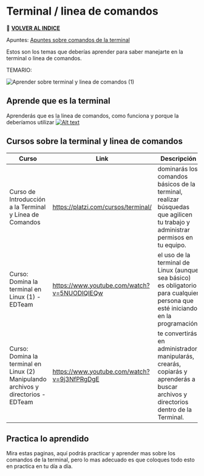 # Terminal / linea de comandos

🚀 **[VOLVER AL INDICE](https://www.notion.so/G4A-Guides-for-all-b035482d770c43028f9d7b9a89360dc5)**

Apuntes: [Apuntes sobre comandos de la terminal](https://www.notion.so/Powershell-2a304647566b4a3d9ed206874a716f89)

Estos son los temas que deberías aprender para saber manejarte en la terminal o linea de comandos.

TEMARIO: 

![Aprender sobre terminal y linea de comandos (1)](https://user-images.githubusercontent.com/71718050/192577800-96cfdd2b-871d-4b1f-bdf0-369b614ac184.jpg)



## Aprende que es la terminal

Aprenderás que es la linea de comandos, como funciona y porque la deberíamos utilizar
[![Alt text](https://img.youtube.com/vi/pqbzLgYYjdc/0.jpg)](https://www.youtube.com/watch?v=pqbzLgYYjdc)





## Cursos sobre la terminal y linea de comandos

| Curso | Link | Descripción |
| --- | --- | --- |
| Curso de Introducción a la Terminal y Línea de Comandos | https://platzi.com/cursos/terminal/ | dominarás los comandos básicos de la terminal, realizar búsquedas que agilicen tu trabajo y administrar permisos en tu equipo. |
| Curso: Domina la terminal en Linux (1) - EDTeam | https://www.youtube.com/watch?v=5NUODlQIEQw | el uso de la terminal de Linux (aunque sea básico) es obligatorio para cualquier persona que esté iniciando en la programación. |
| Curso: Domina la terminal en Linux (2)  Manipulando archivos y directorios  - EDTeam | https://www.youtube.com/watch?v=9j3NfPRgDgE | te convertirás en administrador, manipularás, crearás, copiarás y aprenderás a buscar archivos y directorios dentro de la Terminal. |

## Practica lo aprendido

Mira estas paginas, aquí podrás practicar y aprender mas sobre los comandos de la terminal, pero lo mas adecuado es que coloques todo esto en practica en tu día a día.

